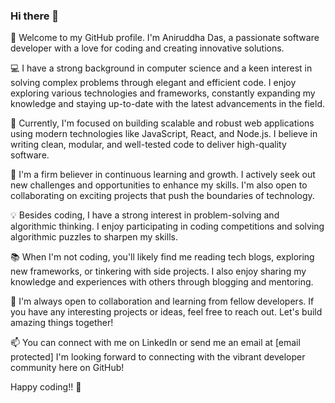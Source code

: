 ### Hi there 👋

👋 Welcome to my GitHub profile. I'm Aniruddha Das, a passionate software developer with a love for coding and creating innovative solutions.

💻 I have a strong background in computer science and a keen interest in solving complex problems through elegant and efficient code. I enjoy exploring various technologies and frameworks, constantly expanding my knowledge and staying up-to-date with the latest advancements in the field.

🔭 Currently, I'm focused on building scalable and robust web applications using modern technologies like JavaScript, React, and Node.js. I believe in writing clean, modular, and well-tested code to deliver high-quality software.

🌱 I'm a firm believer in continuous learning and growth. I actively seek out new challenges and opportunities to enhance my skills. I'm also open to collaborating on exciting projects that push the boundaries of technology.

💡 Besides coding, I have a strong interest in problem-solving and algorithmic thinking. I enjoy participating in coding competitions and solving algorithmic puzzles to sharpen my skills.

📚 When I'm not coding, you'll likely find me reading tech blogs, exploring new frameworks, or tinkering with side projects. I also enjoy sharing my knowledge and experiences with others through blogging and mentoring.

🤝 I'm always open to collaboration and learning from fellow developers. If you have any interesting projects or ideas, feel free to reach out. Let's build amazing things together!

📫 You can connect with me on LinkedIn or send me an email at [email protected] I'm looking forward to connecting with the vibrant developer community here on GitHub!

Happy coding!! 🚀
<!--
**AniruddhaDas1/AniruddhaDas1** is a ✨ _special_ ✨ repository because its `README.md` (this file) appears on your GitHub profile.

Here are some ideas to get you started:

- 🔭 I’m currently working on ...
- 🌱 I’m currently learning ...
- 👯 I’m looking to collaborate on ...
- 🤔 I’m looking for help with ...
- 💬 Ask me about ...
- 📫 How to reach me: ...
- 😄 Pronouns: ...
- ⚡ Fun fact: ...
-->
